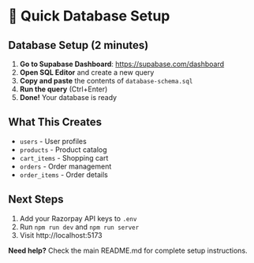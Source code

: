 # 🚀 Quick Database Setup

## Database Setup (2 minutes)

1. **Go to Supabase Dashboard**: https://supabase.com/dashboard
2. **Open SQL Editor** and create a new query
3. **Copy and paste** the contents of `database-schema.sql`
4. **Run the query** (Ctrl+Enter)
5. **Done!** Your database is ready

## What This Creates

- `users` - User profiles
- `products` - Product catalog
- `cart_items` - Shopping cart
- `orders` - Order management
- `order_items` - Order details

## Next Steps

1. Add your Razorpay API keys to `.env`
2. Run `npm run dev` and `npm run server`
3. Visit http://localhost:5173

**Need help?** Check the main README.md for complete setup instructions.
